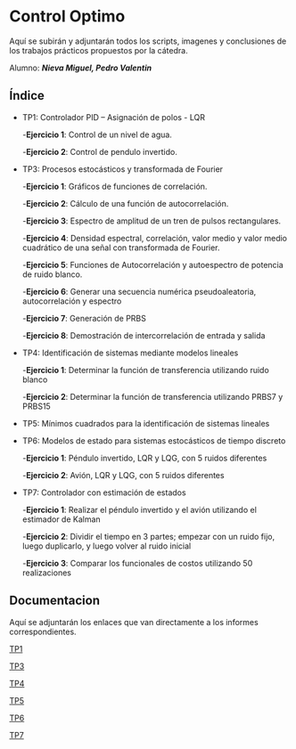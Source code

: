 
# Control Optimo

Aquí se subirán y adjuntarán todos los scripts, imagenes y conclusiones de los trabajos prácticos propuestos por la cátedra.

Alumno: _**Nieva Miguel, Pedro Valentin**_
## Índice

- TP1: Controlador PID – Asignación de polos - LQR
  
  -**Ejercicio 1**: Control de un nivel de agua.
    
  -**Ejercicio 2**: Control de pendulo invertido.

- TP3: Procesos estocásticos y transformada de Fourier

  -**Ejercicio 1**: Gráficos de funciones de correlación.
    
  -**Ejercicio 2**: Cálculo de una función de autocorrelación.

  -**Ejercicio 3**: Espectro de amplitud de un tren de pulsos rectangulares.
    
  -**Ejercicio 4**: Densidad espectral, correlación, valor medio y valor medio cuadrático de una señal con transformada de Fourier.

  -**Ejercicio 5**: Funciones de Autocorrelación y autoespectro de potencia de ruido blanco.

  -**Ejercicio 6**: Generar una secuencia numérica pseudoaleatoria, autocorrelación y espectro

  -**Ejercicio 7**: Generación de PRBS

  -**Ejercicio 8**: Demostración de intercorrelación de entrada y salida

- TP4: Identificación de sistemas mediante modelos lineales
  
  -**Ejercicio 1**: Determinar la función de transferencia utilizando ruido blanco
  
  -**Ejercicio 2**: Determinar la función de transferencia utilizando PRBS7 y PRBS15

- TP5: Mínimos cuadrados para la identificación de sistemas lineales

- TP6: Modelos de estado para sistemas estocásticos de tiempo discreto

  -**Ejercicio 1**: Péndulo invertido, LQR y LQG, con 5 ruidos diferentes 

  -**Ejercicio 2**: Avión, LQR y LQG, con 5 ruidos diferentes

- TP7: Controlador con estimación de estados

  -**Ejercicio 1**: Realizar el péndulo invertido y el avión utilizando el estimador de Kalman

  -**Ejercicio 2**: Dividir el tiempo en 3 partes; empezar con un ruido fijo, luego duplicarlo, y luego volver al ruido inicial

  -**Ejercicio 3**: Comparar los funcionales de costos utilizando 50 realizaciones
 
## Documentacion

Aquí se adjuntarán los enlaces que van directamente a los informes correspondientes.

[TP1](https://github.com/valkur5/Control-Optimo/blob/main/TP1/Trabajo%20Pr%C3%A1ctico%20N%C2%B01%20-%20Control%20%C3%B3ptimo%20-%20Nieva%20Miguel%20Pedro%20Valentin.pdf)

[TP3](https://github.com/valkur5/Control-Optimo/blob/main/TP3/Trabajo%20Pr%C3%A1ctico%20N%C2%B03_%20Procesos%20estoc%C3%A1sticos%20y%20transformada%20de%20Fourier.pdf)

[TP4](https://github.com/valkur5/Control-Optimo/blob/main/TP4/TP4%20-%20Identificaci%C3%B3n%20de%20sistemas%20mediante%20modelos%20lineales.pdf)

[TP5](https://github.com/valkur5/Control-Optimo/blob/main/TP5/TP5%20-%20Minimos%20cuadrados%20para%20la%20identificacion%20de%20sistemas%20lineales.pdf)

[TP6](https://github.com/valkur5/Control-Optimo/blob/main/TP6/TP6_Modelos%20de%20estado%20para%20sistemas%20estocasticos%20de%20tiempo%20discreto.pdf)

[TP7](https://github.com/valkur5/Control-Optimo/blob/main/TP7/TP7_Controlador%20con%20estimacion%20de%20estados.pdf)
